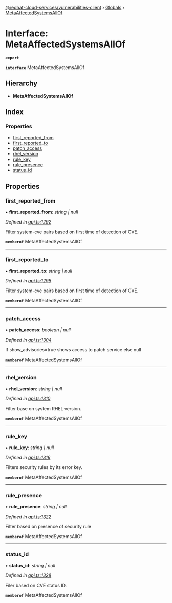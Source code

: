 [@redhat-cloud-services/vulnerabilities-client](../README.md) › [Globals](../globals.md) › [MetaAffectedSystemsAllOf](metaaffectedsystemsallof.md)

# Interface: MetaAffectedSystemsAllOf

**`export`** 

**`interface`** MetaAffectedSystemsAllOf

## Hierarchy

* **MetaAffectedSystemsAllOf**

## Index

### Properties

* [first_reported_from](metaaffectedsystemsallof.md#first_reported_from)
* [first_reported_to](metaaffectedsystemsallof.md#first_reported_to)
* [patch_access](metaaffectedsystemsallof.md#patch_access)
* [rhel_version](metaaffectedsystemsallof.md#rhel_version)
* [rule_key](metaaffectedsystemsallof.md#rule_key)
* [rule_presence](metaaffectedsystemsallof.md#rule_presence)
* [status_id](metaaffectedsystemsallof.md#status_id)

## Properties

###  first_reported_from

• **first_reported_from**: *string | null*

*Defined in [api.ts:1292](https://github.com/RedHatInsights/javascript-clients/blob/master/packages/vulnerabilities/api.ts#L1292)*

Filter system-cve pairs based on first time of detection of CVE.

**`memberof`** MetaAffectedSystemsAllOf

___

###  first_reported_to

• **first_reported_to**: *string | null*

*Defined in [api.ts:1298](https://github.com/RedHatInsights/javascript-clients/blob/master/packages/vulnerabilities/api.ts#L1298)*

Filter system-cve pairs based on first time of detection of CVE.

**`memberof`** MetaAffectedSystemsAllOf

___

###  patch_access

• **patch_access**: *boolean | null*

*Defined in [api.ts:1304](https://github.com/RedHatInsights/javascript-clients/blob/master/packages/vulnerabilities/api.ts#L1304)*

If show_advisories=true shows access to patch service else null

**`memberof`** MetaAffectedSystemsAllOf

___

###  rhel_version

• **rhel_version**: *string | null*

*Defined in [api.ts:1310](https://github.com/RedHatInsights/javascript-clients/blob/master/packages/vulnerabilities/api.ts#L1310)*

Filter base on system RHEL version.

**`memberof`** MetaAffectedSystemsAllOf

___

###  rule_key

• **rule_key**: *string | null*

*Defined in [api.ts:1316](https://github.com/RedHatInsights/javascript-clients/blob/master/packages/vulnerabilities/api.ts#L1316)*

Filters security rules by its error key.

**`memberof`** MetaAffectedSystemsAllOf

___

###  rule_presence

• **rule_presence**: *string | null*

*Defined in [api.ts:1322](https://github.com/RedHatInsights/javascript-clients/blob/master/packages/vulnerabilities/api.ts#L1322)*

Filter based on presence of security rule

**`memberof`** MetaAffectedSystemsAllOf

___

###  status_id

• **status_id**: *string | null*

*Defined in [api.ts:1328](https://github.com/RedHatInsights/javascript-clients/blob/master/packages/vulnerabilities/api.ts#L1328)*

Filer based on CVE status ID.

**`memberof`** MetaAffectedSystemsAllOf
